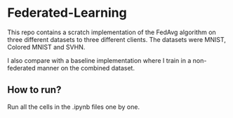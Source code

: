 # Federated-Learning

This repo contains a scratch implementation of the FedAvg algorithm on three different datasets to three different clients.
The datasets were MNIST, Colored MNIST and SVHN.

I also compare with a baseline implementation where I train in a non-federated manner on the combined dataset.

## How to run?
Run all the cells in the .ipynb files one by one.
